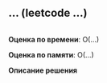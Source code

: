 ## ... (leetcode ...)

```go

```

**Оценка по времени**: О(...)


**Оценка по памяти**: О(...)


**Описание решения**  